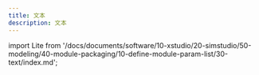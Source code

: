 ```yaml
---
title: 文本
description: 文本
---
```


import Lite from '/docs/documents/software/10-xstudio/20-simstudio/50-modeling/40-module-packaging/10-define-module-param-list/30-text/index.md';

<Lite />